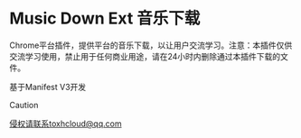 # Music Down Ext 音乐下载
Chrome平台插件，提供平台的音乐下载，以让用户交流学习。注意：本插件仅供交流学习使用，禁止用于任何商业用途，请在24小时内删除通过本插件下载的文件。

基于Manifest V3开发

> [!CAUTION]
> 侵权请联系toxhcloud@qq.com
